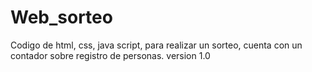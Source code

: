 # Web_sorteo
Codigo de html, css, java script, para realizar un sorteo, cuenta con un contador sobre registro de personas. version 1.0
